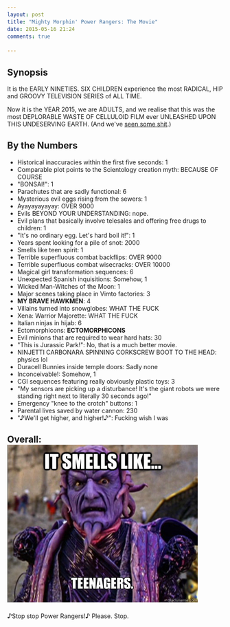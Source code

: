 ```yaml
---
layout: post
title: "Mighty Morphin' Power Rangers: The Movie"
date: 2015-05-16 21:24
comments: true

---
```


## Synopsis

It is the EARLY NINETIES. SIX CHILDREN experience the most RADICAL, HIP and GROOVY TELEVISION SERIES of ALL TIME.

Now it is the YEAR 2015, we are ADULTS, and we realise that this was the most DEPLORABLE WASTE OF CELLULOID FILM ever UNLEASHED UPON THIS UNDESERVING EARTH. (And we've [seen some shit](../camp-rock/).)

## By the Numbers

* Historical inaccuracies within the first five seconds: 1
* Comparable plot points to the Scientology creation myth: BECAUSE OF COURSE
* "BONSAI!": 1
* Parachutes that are sadly functional: 6
* Mysterious evil eggs rising from the sewers: 1
* Ayayayayayay: OVER 9000
* Evils BEYOND YOUR UNDERSTANDING: nope.
* Evil plans that basically involve telesales and offering free drugs to children: 1
* "It's no ordinary egg. Let's hard boil it!": 1
* Years spent looking for a pile of snot: 2000
* Smells like teen spirit: 1
* Terrible superfluous combat backflips: OVER 9000
* Terrible superfluous combat wisecracks: OVER 10000
* Magical girl transformation sequences: 6
* Unexpected Spanish inquisitions: Somehow, 1
* Wicked Man-Witches of the Moon: 1
* Major scenes taking place in Vimto factories: 3
* **MY BRAVE HAWKMEN**: 4
* Villains turned into snowglobes: WHAT THE FUCK
* Xena: Warrior Majorette: WHAT THE FUCK
* Italian ninjas in hijab: 6
* Ectomorphicons: **ECTOMORPHICONS**
* Evil minions that are required to wear hard hats: 30
* "This is Jurassic Park!": No, that is a much better movie.
* NINJETTI CARBONARA SPINNING CORKSCREW BOOT TO THE HEAD: physics lol
* Duracell Bunnies inside temple doors: Sadly none
* Inconceivable!: Somehow, 1
* CGI sequences featuring really obviously plastic toys: 3
* "My sensors are picking up a disturbance! It's the giant robots we were standing right next to literally 30 seconds ago!"
* Emergency "knee to the crotch" buttons: 1
* Parental lives saved by water cannon: 230
* "&#9834;We'll get higher, and higher!&#9834;": Fucking wish I was

## Overall: <br/>![Smells like... teenagers.](/img/filmreviews/ooze.jpg)

&#9834;Stop stop Power Rangers!&#9834; Please. Stop.
